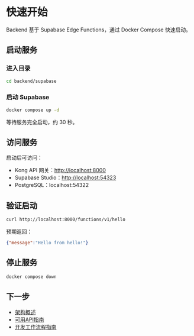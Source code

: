 # 快速开始

Backend 基于 Supabase Edge Functions，通过 Docker Compose 快速启动。

## 启动服务

### 进入目录

```bash
cd backend/supabase
```

### 启动 Supabase

```bash
docker compose up -d
```

等待服务完全启动，约 30 秒。

## 访问服务

启动后可访问：

- Kong API 网关：<http://localhost:8000>
- Supabase Studio：<http://localhost:54323>
- PostgreSQL：localhost:54322

## 验证启动

```bash
curl http://localhost:8000/functions/v1/hello
```

预期返回：

```json
{"message":"Hello from hello!"}
```

## 停止服务

```bash
docker compose down
```

## 下一步

- [架构概述](backend_架构概述.md)
- [可用API指南](backend_可用API指南.md)
- [开发工作流程指南](backend_开发工作流程指南.md)
